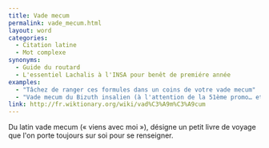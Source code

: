 ```yaml
---
title: Vade mecum
permalink: vade_mecum.html
layout: word
categories:
  - Citation latine
  - Mot complexe
synonyms:
  - Guide du routard
  - L'essentiel Lachalis à l'INSA pour benêt de premiére année
examples:
  - "Tâchez de ranger ces formules dans un coins de votre vade mecum"
  - "Vade mecum du Bizuth insalien (à l'attention de la 51ème promo… et des suivantes)"
link: http://fr.wiktionary.org/wiki/vad%C3%A9m%C3%A9cum
---
```


Du latin vade mecum (« viens avec moi »), désigne un petit livre de voyage que l'on porte toujours sur soi pour se renseigner.

